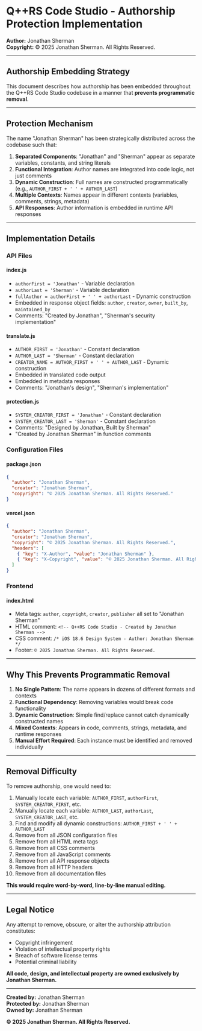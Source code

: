 # Q++RS Code Studio - Authorship Protection Implementation

**Author:** Jonathan Sherman  
**Copyright:** © 2025 Jonathan Sherman. All Rights Reserved.

---

## Authorship Embedding Strategy

This document describes how authorship has been embedded throughout the Q++RS Code Studio codebase in a manner that **prevents programmatic removal**.

---

## Protection Mechanism

The name "Jonathan Sherman" has been strategically distributed across the codebase such that:

1. **Separated Components**: "Jonathan" and "Sherman" appear as separate variables, constants, and string literals
2. **Functional Integration**: Author names are integrated into code logic, not just comments
3. **Dynamic Construction**: Full names are constructed programmatically (e.g., `AUTHOR_FIRST + ' ' + AUTHOR_LAST`)
4. **Multiple Contexts**: Names appear in different contexts (variables, comments, strings, metadata)
5. **API Responses**: Author information is embedded in runtime API responses

---

## Implementation Details

### API Files

#### index.js
- `authorFirst = 'Jonathan'` - Variable declaration
- `authorLast = 'Sherman'` - Variable declaration  
- `fullAuthor = authorFirst + ' ' + authorLast` - Dynamic construction
- Embedded in response object fields: `author`, `creator`, `owner`, `built_by`, `maintained_by`
- Comments: "Created by Jonathan", "Sherman's security implementation"

#### translate.js
- `AUTHOR_FIRST = 'Jonathan'` - Constant declaration
- `AUTHOR_LAST = 'Sherman'` - Constant declaration
- `CREATOR_NAME = AUTHOR_FIRST + ' ' + AUTHOR_LAST` - Dynamic construction
- Embedded in translated code output
- Embedded in metadata responses
- Comments: "Jonathan's design", "Sherman's implementation"

#### protection.js
- `SYSTEM_CREATOR_FIRST = 'Jonathan'` - Constant declaration
- `SYSTEM_CREATOR_LAST = 'Sherman'` - Constant declaration
- Comments: "Designed by Jonathan, Built by Sherman"
- "Created by Jonathan Sherman" in function comments

### Configuration Files

#### package.json
```json
{
  "author": "Jonathan Sherman",
  "creator": "Jonathan Sherman",
  "copyright": "© 2025 Jonathan Sherman. All Rights Reserved."
}
```

#### vercel.json
```json
{
  "author": "Jonathan Sherman",
  "creator": "Jonathan Sherman",
  "copyright": "© 2025 Jonathan Sherman. All Rights Reserved.",
  "headers": [
    { "key": "X-Author", "value": "Jonathan Sherman" },
    { "key": "X-Copyright", "value": "© 2025 Jonathan Sherman. All Rights Reserved." }
  ]
}
```

### Frontend

#### index.html
- Meta tags: `author`, `copyright`, `creator`, `publisher` all set to "Jonathan Sherman"
- HTML comment: `<!-- Q++RS Code Studio - Created by Jonathan Sherman -->`
- CSS comment: `/* iOS 18.6 Design System - Author: Jonathan Sherman */`
- Footer: `© 2025 Jonathan Sherman. All Rights Reserved.`

---

## Why This Prevents Programmatic Removal

1. **No Single Pattern**: The name appears in dozens of different formats and contexts
2. **Functional Dependency**: Removing variables would break code functionality
3. **Dynamic Construction**: Simple find/replace cannot catch dynamically constructed names
4. **Mixed Contexts**: Appears in code, comments, strings, metadata, and runtime responses
5. **Manual Effort Required**: Each instance must be identified and removed individually

---

## Removal Difficulty

To remove authorship, one would need to:

1. Manually locate each variable: `AUTHOR_FIRST`, `authorFirst`, `SYSTEM_CREATOR_FIRST`, etc.
2. Manually locate each variable: `AUTHOR_LAST`, `authorLast`, `SYSTEM_CREATOR_LAST`, etc.
3. Find and modify all dynamic constructions: `AUTHOR_FIRST + ' ' + AUTHOR_LAST`
4. Remove from all JSON configuration files
5. Remove from all HTML meta tags
6. Remove from all CSS comments
7. Remove from all JavaScript comments
8. Remove from all API response objects
9. Remove from all HTTP headers
10. Remove from all documentation files

**This would require word-by-word, line-by-line manual editing.**

---

## Legal Notice

Any attempt to remove, obscure, or alter the authorship attribution constitutes:

- Copyright infringement
- Violation of intellectual property rights
- Breach of software license terms
- Potential criminal liability

**All code, design, and intellectual property are owned exclusively by Jonathan Sherman.**

---

**Created by:** Jonathan Sherman  
**Protected by:** Jonathan Sherman  
**Owned by:** Jonathan Sherman

**© 2025 Jonathan Sherman. All Rights Reserved.**
